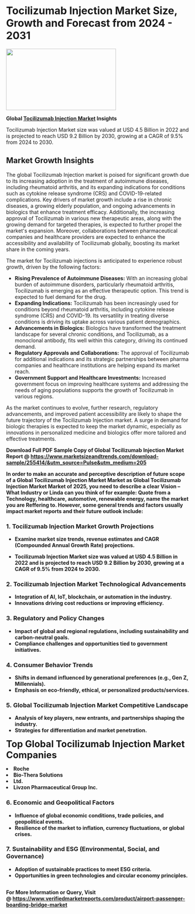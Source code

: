 <H1>Tocilizumab Injection Market Size, Growth and Forecast from 2024 - 2031</H1><img class="aligncenter size-medium wp-image-584254" src="https://thirdeyenews.in/wp-content/uploads/2024/09/Global-Market-Research-300x168.jpeg" alt="" width="300" height="168" /><p><strong>Global&nbsp;<a href="https://www.marketsizeandtrends.com/download-sample/255414/&amp;utm_source=Pulse&amp;utm_medium=205">Tocilizumab Injection Market</a> Insights</strong></p><p>Tocilizumab Injection Market size was valued at USD 4.5 Billion in 2022 and is projected to reach USD 9.2 Billion by 2030, growing at a CAGR of 9.5% from 2024 to 2030.</p><p><h2>Market Growth Insights</h2> <p>The global Tocilizumab Injection market is poised for significant growth due to its increasing adoption in the treatment of autoimmune diseases, including rheumatoid arthritis, and its expanding indications for conditions such as cytokine release syndrome (CRS) and COVID-19-related complications. Key drivers of market growth include a rise in chronic diseases, a growing elderly population, and ongoing advancements in biologics that enhance treatment efficacy. Additionally, the increasing approval of Tocilizumab in various new therapeutic areas, along with the growing demand for targeted therapies, is expected to further propel the market's expansion. Moreover, collaborations between pharmaceutical companies and healthcare providers are expected to enhance the accessibility and availability of Tocilizumab globally, boosting its market share in the coming years.</p> <p><strong></strong></p> <p>The market for Tocilizumab injections is anticipated to experience robust growth, driven by the following factors:</p> <ul> <li><strong>Rising Prevalence of Autoimmune Diseases:</strong> With an increasing global burden of autoimmune disorders, particularly rheumatoid arthritis, Tocilizumab is emerging as an effective therapeutic option. This trend is expected to fuel demand for the drug.</li> <li><strong>Expanding Indications:</strong> Tocilizumab has been increasingly used for conditions beyond rheumatoid arthritis, including cytokine release syndrome (CRS) and COVID-19. Its versatility in treating diverse conditions is driving its uptake across various patient demographics.</li> <li><strong>Advancements in Biologics:</strong> Biologics have transformed the treatment landscape for several chronic conditions, and Tocilizumab, as a monoclonal antibody, fits well within this category, driving its continued demand.</li> <li><strong>Regulatory Approvals and Collaborations:</strong> The approval of Tocilizumab for additional indications and its strategic partnerships between pharma companies and healthcare institutions are helping expand its market reach.</li> <li><strong>Government Support and Healthcare Investments:</strong> Increased government focus on improving healthcare systems and addressing the needs of aging populations supports the growth of Tocilizumab in various regions.</li> </ul> <p>As the market continues to evolve, further research, regulatory advancements, and improved patient accessibility are likely to shape the future trajectory of the Tocilizumab Injection market. A surge in demand for biologic therapies is expected to keep the market dynamic, especially as innovations in personalized medicine and biologics offer more tailored and effective treatments.</p> <p><strong></p><p><span class=""><strong>Download Full PDF Sample Copy of Global Tocilizumab Injection Market Report</strong> @ <a href="https://www.marketsizeandtrends.com/download-sample/255414/&amp;utm_source=Pulse&amp;utm_medium=205" target="_blank">https://www.marketsizeandtrends.com/download-sample/255414/&amp;utm_source=Pulse&amp;utm_medium=205</a></span></p><p>In order to make an accurate and perceptive description of future scope of a Global&nbsp;Tocilizumab Injection Market Market as Global&nbsp;Tocilizumab Injection Market Market of 2025, you need to describe a clear Vision &ndash; What Industry or Linda can you think of for example: Quote from a Technology, healthcare, automotive, renewable energy, name the market you are Reffering to. However, some general trends and factors usually impact market reports and their future outlook include:</p><h3>1.&nbsp;<strong>Tocilizumab Injection Market Growth Projections</strong></h3><ul><li>Examine market size trends, revenue estimates and CAGR (Compounded Annual Growth Rate) projections.</li><li><p>Tocilizumab Injection Market size was valued at USD 4.5 Billion in 2022 and is projected to reach USD 9.2 Billion by 2030, growing at a CAGR of 9.5% from 2024 to 2030.</p></li></ul><h3>2.&nbsp;<strong>Tocilizumab Injection Market Technological Advancements</strong></h3><ul><li>Integration of AI, IoT, blockchain, or automation in the industry.</li><li>Innovations driving cost reductions or improving efficiency.</li></ul><h3>3.&nbsp;<strong>Regulatory and Policy Changes</strong></h3><ul><li>Impact of global and regional regulations, including sustainability and carbon-neutral goals.</li><li>Compliance challenges and opportunities tied to government initiatives.</li></ul><h3>4.&nbsp;<strong>Consumer Behavior Trends</strong></h3><ul><li>Shifts in demand influenced by generational preferences (e.g., Gen Z, Millennials).</li><li>Emphasis on eco-friendly, ethical, or personalized products/services.</li></ul><h3>5.&nbsp;<strong>Global Tocilizumab Injection Market Competitive Landscape</strong></h3><ul><li>Analysis of key players, new entrants, and partnerships shaping the industry.</li><li>Strategies for differentiation and market penetration.</li></ul><p data-pm-slice="1 1 []"><span style="color: inherit; font-family: inherit; font-size: 25px;">Top Global Tocilizumab Injection Market Companies</span></p><div class="" data-test-id=""><p><li>Roche</li><li> Bio-Thera Solutions</li><li>Ltd.</li><li> Livzon Pharmaceutical Group Inc.</li></p></div><h3>6.&nbsp;<strong>Economic and Geopolitical Factors</strong></h3><ul><li>Influence of global economic conditions, trade policies, and geopolitical events.</li><li>Resilience of the market to inflation, currency fluctuations, or global crises.</li></ul><h3>7.&nbsp;<strong>Sustainability and ESG (Environmental, Social, and Governance)</strong></h3><ul><li>Adoption of sustainable practices to meet ESG criteria.</li><li>Opportunities in green technologies and circular economy principles.</li></ul><h2><strong style="font-size: 14px;">For More Information or Query, Visit @&nbsp;</strong><a style="background-color: #ffffff; font-size: 14px;" href="https://www.marketsizeandtrends.com/report/tocilizumab-injection-market/" target="_blank">https://www.verifiedmarketreports.com/product/airport-passenger-boarding-bridge-market</a></h2>
